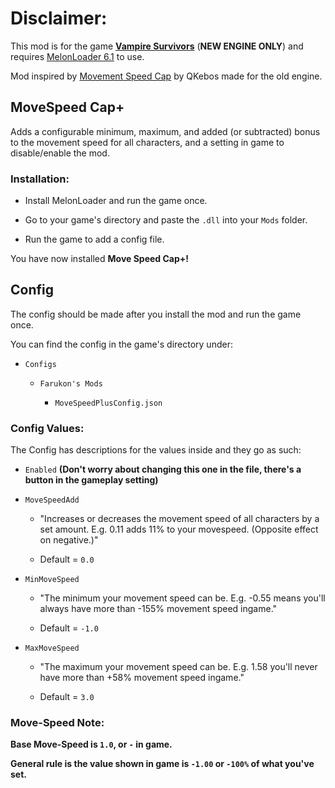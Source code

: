 # Disclaimer:
This mod is for the game [**Vampire Survivors**](https://store.steampowered.com/app/1794680/Vampire_Survivors/) (**NEW ENGINE ONLY**) and requires [MelonLoader 6.1](https://github.com/LavaGang/MelonLoader/releases) to use.

Mod inspired by [Movement Speed Cap](https://www.nexusmods.com/vampiresurvivors/mods/65) by QKebos made for the old engine.

## MoveSpeed Cap+

Adds a configurable minimum, maximum, and added (or subtracted) bonus to the movement speed for all characters, and a setting in game to disable/enable the mod.

### Installation:
- Install MelonLoader and run the game once.

- Go to your game's directory and paste the `.dll` into your `Mods` folder.

- Run the game to add a config file.

You have now installed **Move Speed Cap+!**

## Config

The config should be made after you install the mod and run the game once.

You can find the config in the game's directory under: 
- `Configs`

  - `Farukon's Mods`

    - `MoveSpeedPlusConfig.json`
    
### Config Values:

The Config has descriptions for the values inside and they go as such:

- `Enabled` **(Don't worry about changing this one in the file, there's a button in the gameplay setting)**

- `MoveSpeedAdd`

  - "Increases or decreases the movement speed of all characters by a set amount. E.g. 0.11 adds 11% to your movespeed. (Opposite effect on negative.)"
  
  - Default = `0.0`
  
- `MinMoveSpeed`

  - "The minimum your movement speed can be. E.g. -0.55 means you'll always have more than -155% movement speed ingame."
  
  - Default = `-1.0`
  
- `MaxMoveSpeed`

  - "The maximum your movement speed can be. E.g. 1.58 you'll never have more than +58% movement speed ingame."
  
  - Default = `3.0`
  
### Move-Speed Note:  
  
**Base Move-Speed is `1.0`, or `-` in game.**

**General rule is the value shown in game is `-1.00` or `-100%` of what you've set.**
